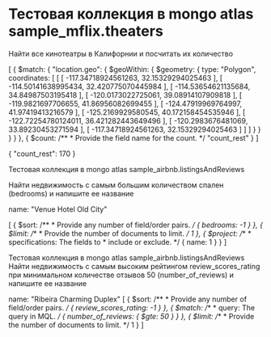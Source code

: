 # Тестовая коллекция в mongo atlas  sample_mflix.theaters
Найти все кинотеатры в Калифорнии и посчитать их количество 


[
  {
    $match: {
      "location.geo": {
        $geoWithin: {
          $geometry: {
            type: "Polygon",
            coordinates: [
              [
                [
                  -117.34718924561263,
                  32.15329294025463
                ],
                [
                  -114.50141638995434,
                  32.420775070445984
                ],
                [
                  -114.53654621135684,
                  34.84987503195418
                ],
                [
                  -120.0173022725061,
                  39.08914107909818
                ],
                [
                  -119.9821697706655,
                  41.86956082699455
                ],
                [
                  -124.47919969764997,
                  41.97419413216579
                ],
                [
                  -125.2169929580545,
                  40.172158454535946
                ],
                [
                  -122.72254780124011,
                  36.421282443649496
                ],
                [
                  -120.2983676481069,
                  33.89230453271594
                ],
                [
                  -117.34718924561263,
                  32.15329294025463
                ]
              ]
            ]
          }
        }
      }
    }
  },
  {
    $count:
      /**
       * Provide the field name for the count.
       */
      "count_rest"
  }
]

{
  "count_rest": 170
}

Тестовая коллекция в mongo atlas  sample_airbnb.listingsAndReviews

Найти недвижимость с самым большим количеством спален (bedrooms) и напишите ее название 

name: "Venue Hotel Old City"

[
  {
    $sort:
      /**
       * Provide any number of field/order pairs.
       */
      {
        bedrooms: -1
      }
  },
  {
    $limit:
      /**
       * Provide the number of documents to limit.
       */
      1
  },
  {
    $project:
      /**
       * specifications: The fields to
       *   include or exclude.
       */
      {
        name: 1
      }
  }
]


Тестовая коллекция в mongo atlas  sample_airbnb.listingsAndReviews
Найти недвижимость с самым высоким рейтингом  review_scores_rating при минимальном количестве отзывов 50 (number_of_reviews) и напишите ее название 

name: "Ribeira Charming Duplex"
[
  {
    $sort:
      /**
       * Provide any number of field/order pairs.
       */
      {
        review_scores_rating: -1
      }
  },
  {
    $match:
      /**
       * query: The query in MQL.
       */
      {
        number_of_reviews: {
          $gte: 50
        }
      }
  },
  {
    $limit:
      /**
       * Provide the number of documents to limit.
       */
      1
  }
]

